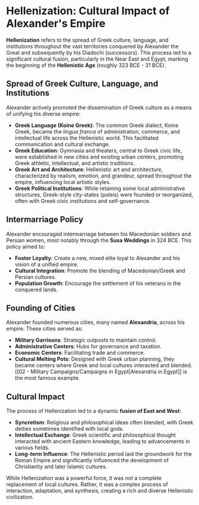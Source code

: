 # Hellenization: Cultural Impact of Alexander's Empire

**Hellenization** refers to the spread of Greek culture, language, and institutions throughout the vast territories conquered by Alexander the Great and subsequently by his Diadochi (successors). This process led to a significant cultural fusion, particularly in the Near East and Egypt, marking the beginning of the **Hellenistic Age** (roughly 323 BCE - 31 BCE).

## Spread of Greek Culture, Language, and Institutions

Alexander actively promoted the dissemination of Greek culture as a means of unifying his diverse empire:

*   **Greek Language (Koine Greek)**: The common Greek dialect, Koine Greek, became the *lingua franca* of administration, commerce, and intellectual life across the Hellenistic world. This facilitated communication and cultural exchange.
*   **Greek Education**: Gymnasia and theaters, central to Greek civic life, were established in new cities and existing urban centers, promoting Greek athletic, intellectual, and artistic traditions.
*   **Greek Art and Architecture**: Hellenistic art and architecture, characterized by realism, emotion, and grandeur, spread throughout the empire, influencing local artistic styles.
*   **Greek Political Institutions**: While retaining some local administrative structures, Greek-style city-states (poleis) were founded or reorganized, often with Greek civic institutions and self-governance.

## Intermarriage Policy

Alexander encouraged intermarriage between his Macedonian soldiers and Persian women, most notably through the **Susa Weddings** in 324 BCE. This policy aimed to:

*   **Foster Loyalty**: Create a new, mixed elite loyal to Alexander and his vision of a unified empire.
*   **Cultural Integration**: Promote the blending of Macedonian/Greek and Persian cultures.
*   **Population Growth**: Encourage the settlement of his veterans in the conquered lands.

## Founding of Cities

Alexander founded numerous cities, many named **Alexandria**, across his empire. These cities served as:

*   **Military Garrisons**: Strategic outposts to maintain control.
*   **Administrative Centers**: Hubs for governance and taxation.
*   **Economic Centers**: Facilitating trade and commerce.
*   **Cultural Melting Pots**: Designed with Greek urban planning, they became centers where Greek and local cultures interacted and blended. [[02 - Military Campaigns/Campaigns in Egypt|Alexandria in Egypt]] is the most famous example.

## Cultural Impact

The process of Hellenization led to a dynamic **fusion of East and West**:

*   **Syncretism**: Religious and philosophical ideas often blended, with Greek deities sometimes identified with local gods.
*   **Intellectual Exchange**: Greek scientific and philosophical thought interacted with ancient Eastern knowledge, leading to advancements in various fields.
*   **Long-term Influence**: The Hellenistic period laid the groundwork for the Roman Empire and significantly influenced the development of Christianity and later Islamic cultures.

While Hellenization was a powerful force, it was not a complete replacement of local cultures. Rather, it was a complex process of interaction, adaptation, and synthesis, creating a rich and diverse Hellenistic civilization.